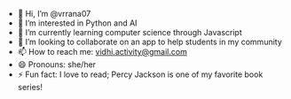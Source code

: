 - 👋 Hi, I’m @vrrana07
- 👀 I’m interested in Python and AI
- 🌱 I’m currently learning computer science through Javascript
- 💞️ I’m looking to collaborate on an app to help students in my community
- 📫 How to reach me: vidhi.activity@gmail.com
- 😄 Pronouns: she/her
- ⚡ Fun fact: I love to read; Percy Jackson is one of my favorite book series!

<!---
vrrana07/vrrana07 is a ✨ special ✨ repository because its `README.md` (this file) appears on your GitHub profile.
You can click the Preview link to take a look at your changes.
--->
